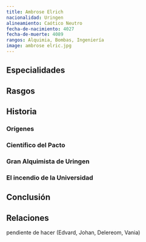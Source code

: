 ```yaml
---
title: Ambrose Elrich
nacionalidad: Uringen
alineamiento: Caótico Neutro
fecha-de-nacimiento: 4027
fecha-de-muerte: 4089
rangos: Alquimia, Bombas, Ingeniería
image: ambrose elric.jpg
---
```



## Especialidades



## Rasgos



## Historia

### Orígenes



### Científico del Pacto



### Gran Alquimista de Uringen



### El incendio de la Universidad



## Conclusión



## Relaciones

pendiente de hacer (Edvard, Johan, Delereom, Vania)